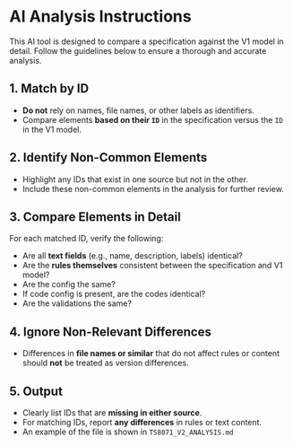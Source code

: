 # AI Analysis Instructions

This AI tool is designed to compare a specification against the V1 model in detail. Follow the
guidelines below to ensure a thorough and accurate analysis.

## 1. Match by ID

- **Do not** rely on names, file names, or other labels as identifiers.
- Compare elements **based on their `ID`** in the specification versus the `ID` in the V1 model.

## 2. Identify Non-Common Elements

- Highlight any IDs that exist in one source but not in the other.
- Include these non-common elements in the analysis for further review.

## 3. Compare Elements in Detail

For each matched ID, verify the following:

- Are all **text fields** (e.g., name, description, labels) identical?
- Are the **rules themselves** consistent between the specification and V1 model?
- Are the config the same?
- If code config is present, are the codes identical?
- Are the validations the same?

## 4. Ignore Non-Relevant Differences

- Differences in **file names or similar** that do not affect rules or content should **not** be
  treated as version differences.

## 5. Output

- Clearly list IDs that are **missing in either source**.
- For matching IDs, report **any differences** in rules or text content.
- An example of the file is shown in `TS8071_V2_ANALYSIS.md`
